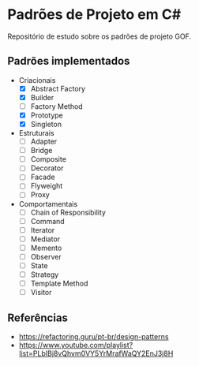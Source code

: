 # Padrões de Projeto em C#
Repositório de estudo sobre os padrões de projeto GOF.

## Padrões implementados
- Criacionais
  - [X] Abstract Factory
  - [X] Builder
  - [ ] Factory Method
  - [X] Prototype
  - [X] Singleton

- Estruturais
  - [ ] Adapter
  - [ ] Bridge
  - [ ] Composite
  - [ ] Decorator
  - [ ] Facade
  - [ ] Flyweight
  - [ ] Proxy

- Comportamentais
  - [ ] Chain of Responsibility
  - [ ] Command
  - [ ] Iterator
  - [ ] Mediator
  - [ ] Memento
  - [ ] Observer
  - [ ] State
  - [ ] Strategy
  - [ ] Template Method
  - [ ] Visitor

## Referências
- https://refactoring.guru/pt-br/design-patterns
- https://www.youtube.com/playlist?list=PLbIBj8vQhvm0VY5YrMrafWaQY2EnJ3j8H
